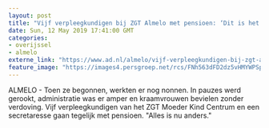 ```yaml
---
layout: post
title: "Vijf verpleegkundigen bij ZGT Almelo met pensioen: ‘Dit is het mooiste beroep’"
date: Sun, 12 May 2019 17:41:00 GMT
categories: 
- overijssel 
- almelo 
externe_link: "https://www.ad.nl/almelo/vijf-verpleegkundigen-bij-zgt-almelo-met-pensioen-dit-is-het-mooiste-beroep~a4d39bad/"
feature_image: "https://images4.persgroep.net/rcs/FNh563dFD2dz5vHMYWPSp5aMafw/diocontent/147690562/_fitwidth/400/?appId=21791a8992982cd8da851550a453bd7f&quality=0.7"
---
```


ALMELO - Toen ze begonnen, werkten er nog nonnen. In pauzes werd gerookt, administratie was er amper en kraamvrouwen bevielen zonder verdoving. Vijf verpleegkundigen van het ZGT Moeder Kind Centrum en een secretaresse gaan tegelijk met pensioen. "Alles is nu anders."
